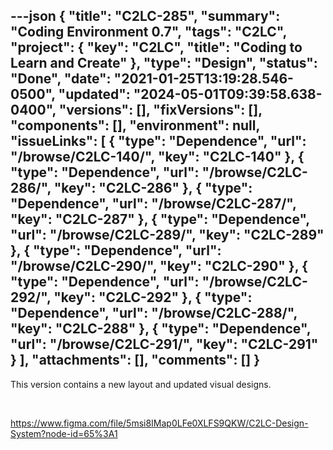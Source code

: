 ---json
{
  "title": "C2LC-285",
  "summary": "Coding Environment 0.7",
  "tags": "C2LC",
  "project": {
    "key": "C2LC",
    "title": "Coding to Learn and Create"
  },
  "type": "Design",
  "status": "Done",
  "date": "2021-01-25T13:19:28.546-0500",
  "updated": "2024-05-01T09:39:58.638-0400",
  "versions": [],
  "fixVersions": [],
  "components": [],
  "environment": null,
  "issueLinks": [
    {
      "type": "Dependence",
      "url": "/browse/C2LC-140/",
      "key": "C2LC-140"
    },
    {
      "type": "Dependence",
      "url": "/browse/C2LC-286/",
      "key": "C2LC-286"
    },
    {
      "type": "Dependence",
      "url": "/browse/C2LC-287/",
      "key": "C2LC-287"
    },
    {
      "type": "Dependence",
      "url": "/browse/C2LC-289/",
      "key": "C2LC-289"
    },
    {
      "type": "Dependence",
      "url": "/browse/C2LC-290/",
      "key": "C2LC-290"
    },
    {
      "type": "Dependence",
      "url": "/browse/C2LC-292/",
      "key": "C2LC-292"
    },
    {
      "type": "Dependence",
      "url": "/browse/C2LC-288/",
      "key": "C2LC-288"
    },
    {
      "type": "Dependence",
      "url": "/browse/C2LC-291/",
      "key": "C2LC-291"
    }
  ],
  "attachments": [],
  "comments": []
}
---
This version contains a new layout and updated visual designs.

 

<https://www.figma.com/file/5msi8IMap0LFe0XLFS9QKW/C2LC-Design-System?node-id=65%3A1>

        